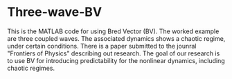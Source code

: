 # Three-wave-BV
This is the MATLAB code for using Bred Vector (BV).
The worked example are three coupled waves. The associated dynamics shows a chaotic regime, under certain conditions.
There is a paper submitted to the jounral "Frontiers of Physics" describing out research.
The goal of our research is to use BV for introducing predictability for the nonlinear dynamics, including chaotic regimes.
